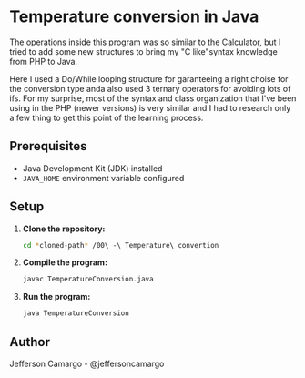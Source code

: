 # Temperature conversion in Java

The operations inside this program was so similar to the Calculator, but I tried to add some new structures to bring my "C like"syntax knowledge from PHP to Java.

Here I used a Do/While looping structure for garanteeing a right choise for the conversion type anda also used 3 ternary operators for avoiding lots of ifs. For my surprise, most of the syntax and class organization that I've been using in the PHP (newer versions) is very similar and I had to research only a few thing to get this point of the learning process.

## Prerequisites

- Java Development Kit (JDK) installed
- `JAVA_HOME` environment variable configured

## Setup

1. **Clone the repository:**
   ```sh
   cd *cloned-path* /00\ -\ Temperature\ convertion

2. **Compile the program:**
    ```sh
    javac TemperatureConversion.java

3. **Run the program:**
    ```sh
    java TemperatureConversion

## Author
Jefferson Camargo - @jeffersoncamargo